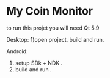 # My Coin Monitor
to run this projet you will need Qt 5.9 

Desktop:
1)open project, build and run.

Android:
1) setup SDk + NDK .
2) build and run .

